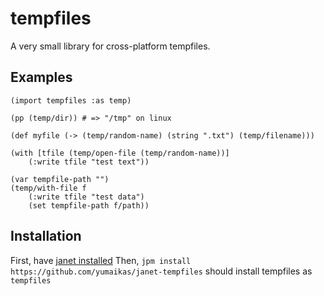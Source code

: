 # tempfiles

A very small library for cross-platform tempfiles.

## Examples

```
(import tempfiles :as temp)

(pp (temp/dir)) # => "/tmp" on linux

(def myfile (-> (temp/random-name) (string ".txt") (temp/filename)))

(with [tfile (temp/open-file (temp/random-name))]
    (:write tfile "test text"))

(var tempfile-path "")
(temp/with-file f
    (:write tfile "test data")
    (set tempfile-path f/path))

```

## Installation

First, have [janet installed](https://github.com/janet-lang/janet/releases)
Then, `jpm install https://github.com/yumaikas/janet-tempfiles` should install tempfiles as `tempfiles`

